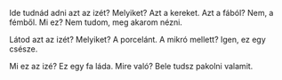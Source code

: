 Ide tudnád adni azt az izét?
Melyiket?
Azt a kereket.
Azt a fából?
Nem, a fémből.
Mi ez?
Nem tudom, meg akarom nézni.




Látod azt az izét?
Melyiket?
A porcelánt.
A mikró mellett?
Igen, ez egy csésze.




Mi ez az izé?
Ez egy fa láda.
Mire való?
Bele tudsz pakolni valamit.